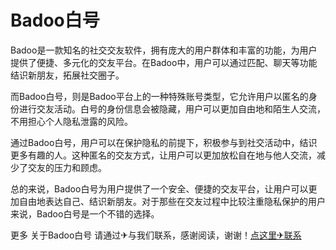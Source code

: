 # Badoo白号

Badoo是一款知名的社交交友软件，拥有庞大的用户群体和丰富的功能，为用户提供了便捷、多元化的交友平台。在Badoo中，用户可以通过匹配、聊天等功能结识新朋友，拓展社交圈子。

而Badoo白号，则是Badoo平台上的一种特殊账号类型，它允许用户以匿名的身份进行交友活动。白号的身份信息会被隐藏，用户可以更加自由地和陌生人交流，不用担心个人隐私泄露的风险。

通过Badoo白号，用户可以在保护隐私的前提下，积极参与到社交活动中，结识更多有趣的人。这种匿名的交友方式，让用户可以更加放松自在地与他人交流，减少了交友的压力和顾虑。

总的来说，Badoo白号为用户提供了一个安全、便捷的交友平台，让用户可以更加自由地表达自己、结识新朋友。对于那些在交友过程中比较注重隐私保护的用户来说，Badoo白号是一个不错的选择。

更多 关于Badoo白号 请通过✈与我们联系，感谢阅读，谢谢！[点这里✈联系](https://c.k02.cc)